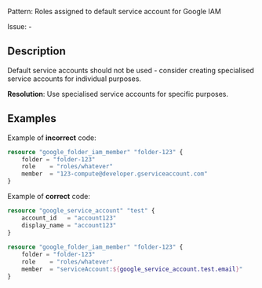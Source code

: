 Pattern: Roles assigned to default service account for Google IAM

Issue: -

## Description

Default service accounts should not be used - consider creating specialised service accounts for individual purposes.

**Resolution**: Use specialised service accounts for specific purposes.

## Examples

Example of **incorrect** code:

```terraform
resource "google_folder_iam_member" "folder-123" {
	folder = "folder-123"
	role    = "roles/whatever"
	member  = "123-compute@developer.gserviceaccount.com"
}
```

Example of **correct** code:

```terraform
resource "google_service_account" "test" {
	account_id   = "account123"
	display_name = "account123"
}
			  
resource "google_folder_iam_member" "folder-123" {
	folder = "folder-123"
	role    = "roles/whatever"
	member  = "serviceAccount:${google_service_account.test.email}"
}
```
